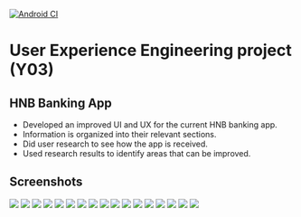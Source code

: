 [![Android CI](https://github.com/dsjiffry/UEE_UX_Banking_App/workflows/Android%20CI/badge.svg?branch=master)](https://github.com/dsjiffry/UEE_UX_Banking_App/actions?query=workflow%3A%22Android+CI%22)

# User Experience Engineering project (Y03)  

  ## HNB Banking App  
  * Developed an improved UI and UX for the current HNB banking app.
  * Information is organized into their relevant sections.
  * Did user research to see how the app is received.
  * Used research results to identify areas that can be improved.

  ## Screenshots

![](https://raw.githubusercontent.com/dsjiffry/UEE_UX_Banking_App/master/Screenshots/Final%20Product/1.png)
![](https://raw.githubusercontent.com/dsjiffry/UEE_UX_Banking_App/master/Screenshots/Final%20Product/2.png)
![](https://raw.githubusercontent.com/dsjiffry/UEE_UX_Banking_App/master/Screenshots/Final%20Product/3.png)
![](https://raw.githubusercontent.com/dsjiffry/UEE_UX_Banking_App/master/Screenshots/Final%20Product/4.png)
![](https://raw.githubusercontent.com/dsjiffry/UEE_UX_Banking_App/master/Screenshots/Final%20Product/5.png)
![](https://raw.githubusercontent.com/dsjiffry/UEE_UX_Banking_App/master/Screenshots/Final%20Product/6.png)
![](https://raw.githubusercontent.com/dsjiffry/UEE_UX_Banking_App/master/Screenshots/Final%20Product/7.png)
![](https://raw.githubusercontent.com/dsjiffry/UEE_UX_Banking_App/master/Screenshots/Final%20Product/8.png)
![](https://raw.githubusercontent.com/dsjiffry/UEE_UX_Banking_App/master/Screenshots/Final%20Product/9.png)
![](https://raw.githubusercontent.com/dsjiffry/UEE_UX_Banking_App/master/Screenshots/Final%20Product/10.png)
![](https://raw.githubusercontent.com/dsjiffry/UEE_UX_Banking_App/master/Screenshots/Final%20Product/11.png)
![](https://raw.githubusercontent.com/dsjiffry/UEE_UX_Banking_App/master/Screenshots/Final%20Product/12.png)
![](https://raw.githubusercontent.com/dsjiffry/UEE_UX_Banking_App/master/Screenshots/Final%20Product/13.png)
![](https://raw.githubusercontent.com/dsjiffry/UEE_UX_Banking_App/master/Screenshots/Final%20Product/14.png)
![](https://raw.githubusercontent.com/dsjiffry/UEE_UX_Banking_App/master/Screenshots/Final%20Product/15.png)
![](https://raw.githubusercontent.com/dsjiffry/UEE_UX_Banking_App/master/Screenshots/Final%20Product/16.png)
![](https://raw.githubusercontent.com/dsjiffry/UEE_UX_Banking_App/master/Screenshots/Final%20Product/17.png)
